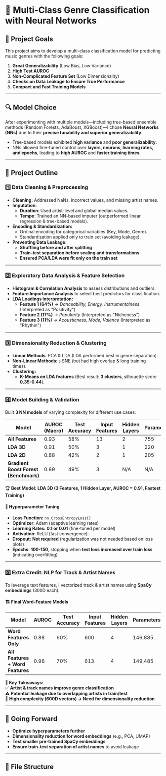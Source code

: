 # 🎵 Multi-Class Genre Classification with Neural Networks  

## 🚀 Project Goals  
This project aims to develop a multi-class classification model for predicting music genres with the following goals:  
1. **Great Generalizability** (Low Bias, Low Variance)  
2. **High Test AUROC**  
3. **Non-Complicated Feature Set** (Low Dimensionality)  
4. **Checks on Data Leakage to Ensure True Performance**  
5. **Compact and Fast Training Models**  

---

## 🔍 Model Choice  
After experimenting with multiple models—including tree-based ensemble methods (Random Forests, AdaBoost, XGBoost)—I chose **Neural Networks (NNs)** due to their **precise tunability and superior generalizability**.  

- Tree-based models exhibited **high variance** and **poor generalizability**.  
- NNs allowed fine-tuned control over **layers, neurons, learning rates, and epochs**, leading to **high AUROC** and **faster training times**.  

---

## 📌 Project Outline  

### **1️⃣ Data Cleaning & Preprocessing**  
- **Cleaning:** Addressed NaNs, incorrect values, and missing artist names.  
- **Imputation:**  
  - **Duration**: Used artist-level and global median values.  
  - **Tempo**: Trained an NN-based imputer (outperformed linear regression & tree-based models).  
- **Encoding & Standardization:**  
  - Ordinal encoding for categorical variables (Key, Mode, Genre).  
  - Standardization applied only to train set (avoiding leakage).  
- **Preventing Data Leakage:**  
  - **Shuffling before and after splitting**  
  - **Train-test separation before scaling and transformations**  
  - **Ensured PCA/LDA were fit only on the train set**  

---

### **2️⃣ Exploratory Data Analysis & Feature Selection**  
- **Histogram & Correlation Analysis** to assess distributions and outliers.  
- **Feature Importance Analysis** to select best predictors for classification.  
- **LDA Loadings Interpretation:**  
  - **Feature 1 (64%)** → *Danceability, Energy, Instrumentalness* (Interpreted as "Positivity")  
  - **Feature 2 (17%)** → *Popularity* (Interpreted as "Nicheness")  
  - **Feature 3 (11%)** → *Acousticness, Mode, Valence* (Interpreted as "Rhythm")  

---

### **3️⃣ Dimensionality Reduction & Clustering**  
- **Linear Methods**: PCA & LDA (LDA performed best in genre separation).  
- **Non-Linear Methods**: t-SNE (but had high overlap & long training times).  
- **Clustering:**  
  - **K-Means on LDA features** (Best result: **3 clusters**, silhouette score **0.35-0.44**).  

---

### **4️⃣ Model Building & Validation**  
Built **3 NN models** of varying complexity for different use cases:  

| Model        | AUROC (Macro) | Test Accuracy | Input Features | Hidden Layers | Parameters | Optimal Epochs | Train Time |
|-------------|--------------|---------------|----------------|---------------|------------|---------------|------------|
| **All Features** | 0.93         | 58%           | 13             | 2             | 755        | 125           | 34s        |
| **LDA 3D**  | 0.91         | 50%           | 3              | 1             | 220        | 100           | 24s        |
| **LDA 2D**  | 0.88         | 42%           | 2              | 1             | 205        | 150           | 17s        |
| **Gradient Boost Forest (Benchmark)** | 0.89 | 49% | 3 | N/A | N/A | 100 Estimators | 41s |

🏆 **Best Model:** **LDA 3D (3 Features, 1 Hidden Layer, AUROC = 0.91, Fastest Training)**  

#### 🔧 **Hyperparameter Tuning**  
- **Loss Function:** `nn.CrossEntropyLoss()`  
- **Optimizer:** Adam (adaptive learning rates)  
- **Learning Rates:** **0.1 or 0.01** (fine-tuned per model)  
- **Activation:** ReLU (fast convergence)  
- **Dropout:** **Not required** (regularization was not needed based on loss plots)  
- **Epochs:** **100-150**, stopping when **test loss increased over train loss** (indicating overfitting)  

---

### **5️⃣ Extra Credit: NLP for Track & Artist Names**  
To leverage text features, I vectorized track & artist names using **SpaCy embeddings** (300D each).  

#### 🏗 **Final Word-Feature Models**  
| Model | AUROC | Test Accuracy | Input Features | Hidden Layers | Parameters | Optimal Epochs | Train Time |
|-------|-------|--------------|----------------|---------------|------------|---------------|------------|
| **Word Features Only** | 0.88 | 60% | 600 | 4 | 146,885 | 40 | 21s |
| **All Features + Word Features** | 0.96 | 70% | 613 | 4 | 149,485 | 90 | 72s |

**📌 Key Takeaways:**  
✅ **Artist & track names improve genre classification**  
⚠️ **Potential leakage due to overlapping artists in train/test**  
🚨 **High complexity (600D vectors) → Need for dimensionality reduction**  

---

## 🔮 Going Forward  
- **Optimize hyperparameters further**  
- **Dimensionality reduction for word embeddings** (e.g., PCA, UMAP)  
- **Test smaller pre-trained SpaCy embeddings**  
- **Ensure train-test separation of artist names** to avoid leakage  

---

## 📂 File Structure  
